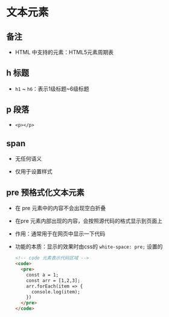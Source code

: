 # 文本元素

## 备注

+ HTML 中支持的元素：HTML5元素周期表

## h 标题

+ `h1` \~ `h6`：表示1级标题\~6级标题

## p 段落

+ `<p></p>`

## span

+ 无任何语义

+ 仅用于设置样式

## pre 预格式化文本元素

+ 在 pre 元素中的内容不会出现空白折叠

+ 在pre 元素内部出现的内容，会按照源代码的格式显示到页面上

+ 作用：通常用于在网页中显示一下代码

+ 功能的本质：显示的效果时由css的 `white-space: pre;` 设置的

    ```html
    <!-- code 元素表示代码区域 -->
    <code>
      <pre>
        const a = 1;
        const arr = [1,2,3];
        arr.forEach(item => {
          console.log(item);
        })
      </pre>
    </code>
    ```
